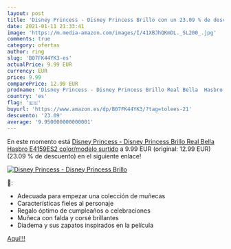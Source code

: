 ```yaml
---
layout: post
title: 'Disney Princess - Disney Princess Brillo con un 23.09 % de descuento'
date: 2021-01-11 21:33:41
image: 'https://m.media-amazon.com/images/I/41XBJhQKmDL._SL200_.jpg'
comments: true
category: ofertas
author: ring
slug: 'B07FK44YK3-es'
actualPrice: 9.99 EUR
currency: EUR
price: 9.99
comparePrice: 12.99 EUR
prodname: 'Disney Princess - Disney Princess Brillo Real Bella  Hasbro E4159ES2    color/modelo surtido'
country: 'es'
flag: '🇪🇸'
buyurl: 'https://www.amazon.es/dp/B07FK44YK3/?tag=tolees-21'
descuento: '23.09'
average: '9.950000000000001'
---
```


En este momento está [Disney Princess - Disney Princess Brillo Real Bella  Hasbro E4159ES2    color/modelo surtido](https://www.amazon.es/dp/B07FK44YK3/?tag=tolees-21) a 9.99 EUR (original: 12.99 EUR) (23.09 %  de descuento) en el siguiente enlace!

[![Disney Princess - Disney Princess Brillo](https://m.media-amazon.com/images/I/41XBJhQKmDL._SL200_.jpg)](https://www.amazon.es/dp/B07FK44YK3/?tag=tolees-21)

🔎:

- Adecuada para empezar una colección de muñecas
- Características fieles al personaje
- Regalo óptimo de cumpleaños o celebraciones
- Muñeca con falda y corsé brillantes
- Diadema y sus zapatos inspirados en la película

[Aquí!!!](https://www.amazon.es/dp/B07FK44YK3/?tag=tolees-21)
